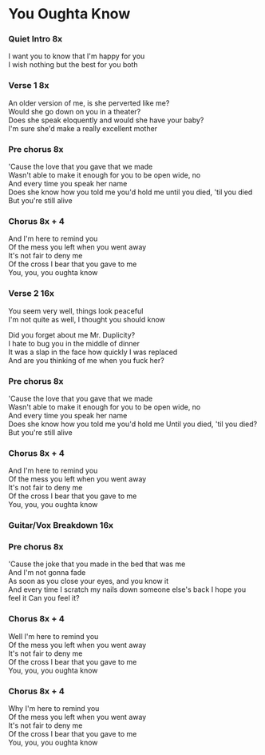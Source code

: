 # You Oughta Know


### Quiet Intro  8x
I want you to know that I'm happy for you  
I wish nothing but the best for you both  

### Verse 1  8x
An older version of me, is she perverted like me?  
Would she go down on you in a theater?  
Does she speak eloquently and would she have your baby?  
I'm sure she'd make a really excellent mother  

### Pre chorus  8x
'Cause the love that you gave that we made  
Wasn't able to make it enough for you to be open wide, no  
And every time you speak her name  
Does she know how you told me you'd hold me until you died, 'til you died But you're still alive  

### Chorus  8x + 4
And I'm here to remind you  
Of the mess you left when you went away  
It's not fair to deny me  
Of the cross I bear that you gave to me  
You, you, you oughta know  

### Verse 2  16x
You seem very well, things look peaceful  
I'm not quite as well, I thought you should know  

Did you forget about me Mr. Duplicity?  
I hate to bug you in the middle of dinner  
It was a slap in the face how quickly I was replaced  
And are you thinking of me when you fuck her?  

### Pre chorus  8x
'Cause the love that you gave that we made  
Wasn't able to make it enough for you to be open wide, no  
And every time you speak her name  
Does she know how you told me you'd hold me Until you died, 'til you died?  
But you're still alive  

### Chorus  8x + 4
And I'm here to remind you  
Of the mess you left when you went away  
It's not fair to deny me  
Of the cross I bear that you gave to me  
You, you, you oughta know  

### Guitar/Vox Breakdown  16x

### Pre chorus  8x
'Cause the joke that you made in the bed that was me  
And I'm not gonna fade  
As soon as you close your eyes, and you know it  
And every time I scratch my nails down someone else's back I hope you feel it
Can you feel it?  

### Chorus  8x + 4
Well I'm here to remind you  
Of the mess you left when you went away  
It's not fair to deny me  
Of the cross I bear that you gave to me  
You, you, you oughta know  

### Chorus  8x + 4
Why I'm here to remind you  
Of the mess you left when you went away  
It's not fair to deny me  
Of the cross I bear that you gave to me  
You, you, you oughta know
